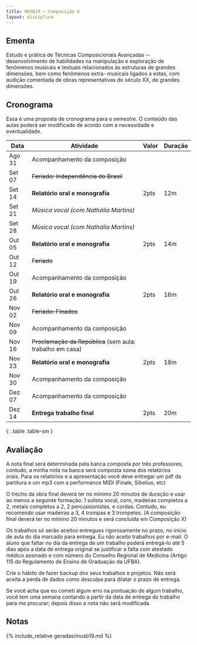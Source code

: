 ```yaml
---
title: MUSB19 – Composição X
layout: disciplina
---
```


## Ementa

Estudo e prática de Técnicas Composicionais Avançadas -- desenvolvimento de
habilidades na manipulação e exploração de fenômenos musicais e textuais
relacionados às estruturas de grandes dimensões, bem como fenômenos extra-
musicais ligados a estas, com audição comentada de obras representativas do
século XX, de grandes dimensões.

## Cronograma

Essa é uma proposta de cronograma para o semestre. O conteúdo das aulas
poderá ser modificado de acordo com a necessidade e eventualidade.

| Data | Atividade | Valor | Duração |
| -- | -- | -- | -- |
Ago 31 | Acompanhamento da composição
Set 07 | <del>Feriado: Independência do Brasil</del> | |
Set 14 | **Relatório oral e monografia** | 2pts | 12m
Set 21 | *Música vocal (com Nathália Martins)*
Set 28 | *Música vocal (com Nathália Martins)*
Out 05 | **Relatório oral e monografia** | 2pts | 14m
Out 12 | <del>Feriado</del> | |
Out 19 | Acompanhamento da composição
Out 26 | **Relatório oral e monografia** | 2pts | 16m
Nov 02 | <del>Feriado: Finados</del> | |
Nov 09 | Acompanhamento da composição
Nov 16 | <del>Proclamação da República</del> (sem aula: trabalho em casa) | |
Nov 23 | **Relatório oral e monografia** | 2pts | 18m
Nov 30 | Acompanhamento da composição
Dez 07 | Acompanhamento da composição
Dez 14 | **Entrega trabalho final** | 2pts | 20m
{: .table .table-sm }

## Avaliação

A nota final será determinada pela banca composta por três professores,
contudo, a minha nota na banca será composta soma dos relatórios orais. Para
os relatórios e a apresentação você deve entregar um pdf da partitura e um mp3
com a performance MIDI (Finale, Sibelius, etc)

O trecho da obra final deverá ter no mínimo 20 minutos de duração e usar
ao menos a seguinte formação: 1 solista vocal, coro, madeiras completos
a 2, metais completos a 2, 2 percussionistas, e cordas. Contudo, eu
recomendo usar madeiras a 3, 4 trompas e 3 trompetes. (A composição
final deverá ter no mínimo 20 minutos e será concluída em Composição X)

Os trabalhos só serão aceitos entregues rigorosamente no prazo, no
início de aula do dia marcado para entrega. Eu não aceito trabalhos por
e-mail. O aluno que faltar no dia da entrega de um trabalho poderá
entregá-lo até 5 dias após a data de entrega original se justificar a falta com
atestado médico assinado e com número do Conselho Regional de Medicina
(Artigo 115 do Regulamento de Ensino de Graduação da UFBA).

Crie o hábito de fazer backup dos seus trabalhos e projetos. Não será
aceita a perda de dados como desculpa para dilatar o prazo de entrega.

Se você acha que eu cometi algum erro na pontuação de algum trabalho,
você tem uma semana contando a partir da data de entrega do trabalho
para me procurar; depois disso a nota não será modificada.

## Notas

{% include_relative geradas/musb19.md %}
